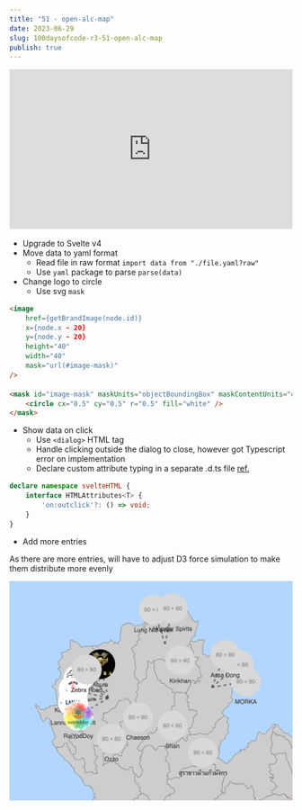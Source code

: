 ```yaml
---
title: "51 - open-alc-map"
date: 2023-06-29
slug: 100daysofcode-r3-51-open-alc-map
publish: true
---
```


<iframe width="100%" style="aspect-ratio: 16 / 9;" src="https://www.youtube.com/embed/QX6btbNeoBQ" title="YouTube video player" frameborder="0" allow="accelerometer; autoplay; clipboard-write; encrypted-media; gyroscope; picture-in-picture; web-share" allowfullscreen></iframe>

- Upgrade to Svelte v4
- Move data to yaml format
    - Read file in raw format `import data from "./file.yaml?raw"`
    - Use `yaml` package to parse `parse(data)`
- Change logo to circle
    - Use svg `mask`
```html
<image
    href={getBrandImage(node.id)}
    x={node.x - 20}
    y={node.y - 20}
    height="40"
    width="40"
    mask="url(#image-mask)"
/>

<mask id="image-mask" maskUnits="objectBoundingBox" maskContentUnits="objectBoundingBox">
    <circle cx="0.5" cy="0.5" r="0.5" fill="white" />
</mask>
```
- Show data on click
    - Use `<dialog>` HTML tag
    - Handle clicking outside the dialog to close, however got Typescript error on implementation
    - Declare custom attribute typing in a separate .d.ts file [ref.](https://github.com/sveltejs/language-tools/blob/master/docs/preprocessors/typescript.md#im-using-an-attributeevent-on-a-dom-element-and-it-throws-a-type-error)
```typescript
declare namespace svelteHTML {
	interface HTMLAttributes<T> {
		'on:outclick'?: () => void;
	}
}
```
- Add more entries

As there are more entries, will have to adjust D3 force simulation to make them distribute more evenly

![](1-Projects/100DaysOfCode-R3/attachments/Pasted%20image%2020230629235125.png)


